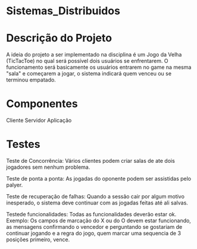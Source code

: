 # Sistemas_Distribuidos

# Descrição do Projeto

A ideia do projeto a ser implementado na disciplina é um Jogo da Velha (TicTacToe) no qual será possível dois usuários se enfrentarem.
O funcionamento será basicamente os usuários entrarem no game na mesma "sala" e começarem a jogar, o sistema indicará quem venceu ou se terminou empatado.

# Componentes

Cliente
Servidor
Aplicação 

# Testes

Teste de Concorrência: Vários clientes podem criar salas de ate dois jogadores sem nenhum problema.

Teste de ponta a ponta: As jogadas do oponente podem ser assistidas pelo palyer.

Teste de recuperação de falhas: Quando a sessão cair por algum motivo inesperado, o sistema deve continuar com as jogadas feitas até ali salvas.

Testede funcionalidades: Todas as funcionalidades deverão estar ok.
Exemplo: Os campos de marcação do X ou do O devem estar funcionando, as mensagens confirmando o vencedor e perguntando se gostariam de continuar jogando e a regra do jogo, quem marcar uma sequencia de 3 posições primeiro, vence. 
